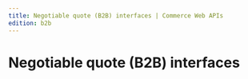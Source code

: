 ```yaml
---
title: Negotiable quote (B2B) interfaces | Commerce Web APIs
edition: b2b   
---
```


# Negotiable quote (B2B) interfaces
